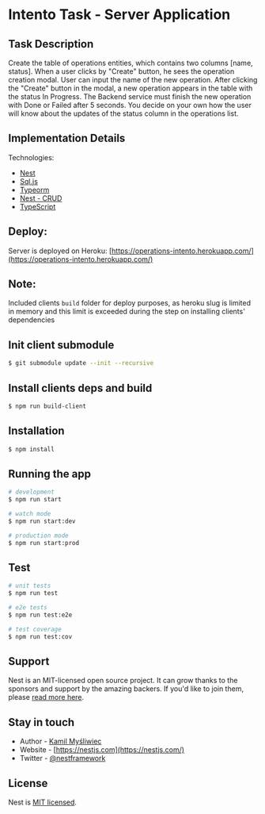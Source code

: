 # Intento Task - Server Application

## Task Description

Create the table of operations entities, which contains two columns [name, status]. When a user clicks by "Create"
button, he sees the operation creation modal. User can input the name of the new operation. After clicking the "Create"
button in the modal, a new operation appears in the table with the status In Progress. The Backend service must finish
the new operation with Done or Failed after 5 seconds. You decide on your own how the user will know about the updates
of the status column in the operations list.

## Implementation Details

Technologies:

- [Nest](https://github.com/nestjs/nest)
- [Sql.js](https://github.com/sql-js/sql.js/)
- [Typeorm](https://typeorm.io/#/)
- [Nest - CRUD](https://github.com/nestjsx/crud)
- [TypeScript](https://www.typescriptlang.org/)


## Deploy:
Server is deployed on Heroku: [https://operations-intento.herokuapp.com/](https://operations-intento.herokuapp.com/)

## Note:

Included clients `build` folder for deploy purposes, as heroku slug is limited in memory and this limit is exceeded during the
step on installing clients' dependencies


## Init client submodule

```bash
$ git submodule update --init --recursive
```


## Install clients deps and build

```bash
$ npm run build-client
```

## Installation

```bash
$ npm install
```

## Running the app

```bash
# development
$ npm run start

# watch mode
$ npm run start:dev

# production mode
$ npm run start:prod
```

## Test

```bash
# unit tests
$ npm run test

# e2e tests
$ npm run test:e2e

# test coverage
$ npm run test:cov
```

## Support

Nest is an MIT-licensed open source project. It can grow thanks to the sponsors and support by the amazing backers. If you'd like to join them, please [read more here](https://docs.nestjs.com/support).

## Stay in touch

- Author - [Kamil Myśliwiec](https://kamilmysliwiec.com)
- Website - [https://nestjs.com](https://nestjs.com/)
- Twitter - [@nestframework](https://twitter.com/nestframework)

## License

Nest is [MIT licensed](LICENSE).
